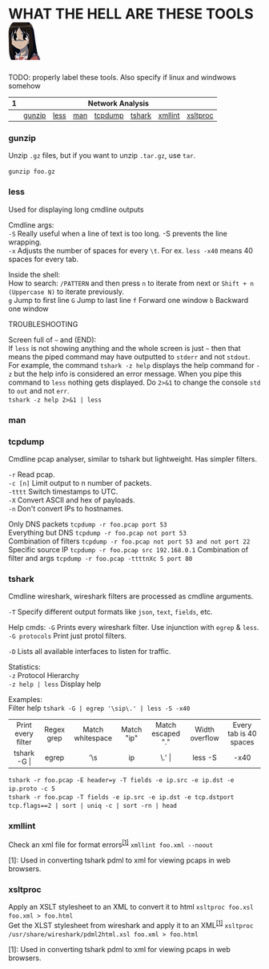 # WHAT THE HELL ARE THESE TOOLS <img src="https://github.com/Laufeynumber1fan/Mystuff/blob/main/src/images/cats/angry.png">  
TODO: properly label these tools. Also specify if linux and windwows somehow
<table>
    <thead align=center>
        <th>1</th>
        <th colspan=26>Network Analysis</th>
    </thead>
    <tbody align=center>
        <tr>
            <td></td>
            <td><a href=https://github.com/Laufeynumber1fan/Mystuff/blob/main/cats/wthat_tools.md#gunzip>gunzip</a></td>
            <td><a href=https://github.com/Laufeynumber1fan/Mystuff/blob/main/cats/wthat_tools.md#less>less</a></td>
            <td><a href=https://github.com/Laufeynumber1fan/Mystuff/blob/main/cats/wthat_tools.md#man>man</a></td>
            <td><a href=https://github.com/Laufeynumber1fan/Mystuff/blob/main/cats/wthat_tools.md#tcpdump>tcpdump</a></td>
            <td><a href=https://github.com/Laufeynumber1fan/Mystuff/blob/main/cats/wthat_tools.md#tshark>tshark</a></td>
            <td><a href=https://github.com/Laufeynumber1fan/Mystuff/blob/main/cats/wthat_tools.md#xmllint>xmllint</a></td>
            <td><a href=https://github.com/Laufeynumber1fan/Mystuff/blob/main/cats/wthat_tools.md#xsltproc>xsltproc</a></td>
        </tr>
    </tbody>
</table>
  
### gunzip
Unzip `.gz` files, but if you want to unzip `.tar.gz`, use `tar`.

`gunzip foo.gz`

### less
Used for displaying long cmdline outputs  
  
Cmdline args:  
`-S` Really useful when a line of text is too long. -S prevents the line wrapping.  
`-x` Adjusts the number of spaces for every `\t`. For ex. `less -x40` means 40 spaces for every tab.  

Inside the shell:  
How to search: `/PATTERN` and then press `n` to iterate from next or `Shift + n (Uppercase N)` to iterate previously.  
`g` Jump to first line
`G` Jump to last line
`f` Forward one window
`b` Backward one window
  
TROUBLESHOOTING  
  
Screen full of `~` and (END):  
If `less` is not showing anything and the whole screen is just `~` then that means the piped command may have outputted to `stderr` and not `stdout`.  
For example, the command `tshark -z help` displays the help command for `-z` but the help info is considered an error message. When you pipe this command to `less` nothing gets displayed. 
Do `2>&1` to change the console `std` to `out` and not `err`.  
`tshark -z help 2>&1 | less`


### man
  
### tcpdump  
Cmdline pcap analyser, similar to tshark but lightweight. Has simpler filters.  

`-r` Read pcap.  
`-c [n]` Limit output to n number of packets.  
`-tttt` Switch timestamps to UTC.  
`-X` Convert ASCII and hex of payloads.  
`-n` Don't convert IPs to hostnames.

Only DNS packets `tcpdump -r foo.pcap port 53`  
Everything but DNS `tcpdump -r foo.pcap not port 53`  
Combination of filters `tcpdump -r foo.pcap not port 53 and not port 22`
Specific source IP `tcpdump -r foo.pcap src 192.168.0.1`
Combination of filter and args `tcpdump -r foo.pcap -ttttnXc 5 port 80`
  
### tshark
Cmdline wireshark, wireshark filters are processed as cmdline arguments.  

`-T` Specify different output formats like `json`, `text`, `fields`, etc.

Help cmds:
`-G` Prints every wireshark filter. Use injunction with `egrep` & `less`.  
`-G protocols` Print just protol filters.

`-D` Lists all available interfaces to listen for traffic.  

Statistics:  
`-z` Protocol Hierarchy  
`-z help | less` Display help

Examples:  
Filter help `tshark -G | egrep '\sip\.' | less -S -x40`
<table>
    <tbody align=center>
        <tr>
            <td>Print every filter</td>
            <td>Regex grep</td>
            <td>Match whitespace</td>
            <td>Match "ip"</td>
            <td>Match escaped "."</td>
            <td>Width overflow</td>
            <td>Every tab is 40 spaces</td>
        </tr>
        <tr>
            <td>tshark -G |</td>
            <td>egrep</td>
            <td>'\s</td>
            <td>ip</td>
            <td>\.' |</td>
            <td>less -S</td>
            <td>-x40</td>
        </tr>
    </tbody>
</table>  

`tshark -r foo.pcap -E header=y -T fields -e ip.src -e ip.dst -e ip.proto -c 5`  
`tshark -r foo.pcap -T fields -e ip.src -e ip.dst -e tcp.dstport tcp.flags==2 | sort | uniq -c | sort -rn | head`  

### xmllint  
  
Check an xml file for format errors<sup>[[1]](https://github.com/Laufeynumber1fan/Mystuff/blob/main/cats/wthat_tools.md#tshark)</sup> `xmllint foo.xml --noout`  
  
[1]: Used in converting tshark pdml to xml for viewing pcaps in web browsers.
  
### xsltproc  
  
Apply an XSLT stylesheet to an XML to convert it to html `xsltproc foo.xsl foo.xml > foo.html`  
Get the XLST stylesheet from wireshark and apply it to an XML<sup>[[1]](https://github.com/Laufeynumber1fan/Mystuff/blob/main/cats/wthat_tools.md#tshark)</sup> `xsltproc /usr/share/wireshark/pdml2html.xsl foo.xml > foo.html`
  
[1]: Used in converting tshark pdml to xml for viewing pcaps in web browsers.

  